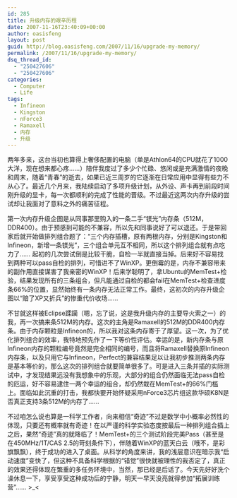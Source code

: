 ```yaml
---
id: 285
title: 升级内存的艰辛历程
date: 2007-11-16T23:40:09+00:00
author: oasisfeng
layout: post
guid: http://blog.oasisfeng.com/2007/11/16/upgrade-my-memory/
permalink: /2007/11/16/upgrade-my-memory/
dsq_thread_id:
  - "250427606"
  - "250427606"
categories:
  - Computer
  - Life
tags:
  - Infineon
  - Kingston
  - nForce3
  - Ramaxell
  - 内存
  - 升级
---
```

两年多来，这台当初也算得上奢侈配置的电脑（单是Athlon64的CPU就花了1000大洋，现在想来都心疼……）陪伴我度过了多少个忙碌、悠闲或是充满激情的夜晚和周末，随着“青春”的逝去，如果已近三周岁的它逐渐在日常应用中显得有些力不从心了。最近几个月来，我陆续启动了多项升级计划，从外设、声卡再到前段时间刚升级的显卡，每一次都顺利的完成了性能的晋级。不过最近这两次内存升级的尝试却让我面对了意料之外的痛苦征程。

<!--more-->第一次内存升级企图是从同事那里购入的一条二手“镁光”内存条（512M，DDR400）。由于预感到可能的不兼容，所以先和同事说好了可以退还。于是带回家后就开始做排列组合题了：“三个内存插槽，原有两根内存，分别是Kingston和Infineon，新增一条镁光”，三个组合单元互不相同，所以这个排列组合就有点吃力了…… 起初的几次尝试倒是比较干脆，自检一半就直接当掉。后来好不容易找到两种可以pass自检的排列，可惜进不了WinXP。更倒霉的是，内存不兼容带来的副作用直接谋害了我亲密的WinXP！后来学聪明了，拿Ubuntu的MemTest+检验，结果发现所有的三条组合，但凡能通过自检的都会fail在MemTest+检查进度条66%的位置，显然始终有一条内存无法正常工作。最终，这初次的内存升级企图以“赔了XP又折兵”的惨重代价收场……

不甘就这样被Eclipse蹂躏（嗯，忘了说，这是我升级内存的主要导火索之一）的我，再一次搞来条512M的内存。这次的主角是Ramaxell的512M的DDR400内存条。由于内存颗粒是Infineon的，所以我对这条内存寄于了厚望。这一次，为了优化排列组合的效率，我特地预先作了一下等价性评估。幸运的是，新内存条与原Infineon内存的颗粒编号竟然是完全相同的编号，而且将Ramaxell替换原Infineon内存条，以及只用它与Infineon，Perfect的兼容结果足以让我初步推测两条内存是基本等价的，那么这次的排列组合就要简单很多了。可是进入三条并插的实际测试中，才发现结果远没有我想象中的乐观，大部分的组合仍然面临无法pass自检的厄运，好不容易逮住一两个幸运的组合，却仍然栽在MemTest+的66%门槛上。面临如此沉重的打击，我都快要开始怀疑采用nForce3芯片组这款华硕K8N是否真正支持3条512M的内存了……

不过咱怎么说也算是一科学工作者，向来相信“奇迹”不过是数学中小概率必然性的体现，只要还有概率就有奇迹！在以严谨的科学实验态度按最后一种排列组合插上之后，果然“奇迹”真的就降临了！MemTest+的三个测试阶段完美Pass（甚至是在450MHz/1T/CAS 2.5的苛刻条件下），伴随着WinXP的蓝天白云（哦不，是彩旗飘飘），终于成功的进入了桌面。从科学的角度来讲，我的浅层意识在暗示我“启动速度”变快了，但这种不具备科学根据的“错觉”很快就被理性的我否定了，真正的效果还得体现在繁重的多任务环境中，当然，那已经是后话了。今天先好好洗个澡休息一下，享受享受这种成功后的宁静，明天一早天没亮就得参加“拓展训练营”…… >_<